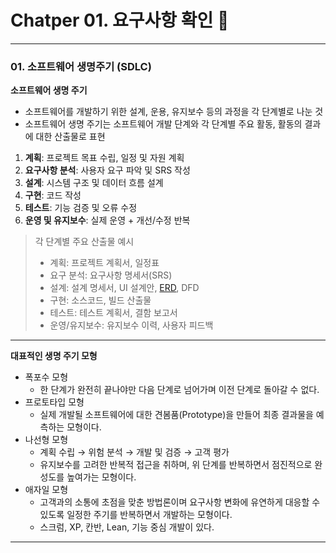 # Chatper 01. 요구사항 확인 📘

--- 

### 01. 소프트웨어 생명주기 (SDLC)
**소프트웨어 생명 주기**
- 소프트웨어를 개발하기 위한 설계, 운용, 유지보수 등의 과정을 각 단계별로 나눈 것
- 소프트웨어 생명 주기는 소프트웨어 개발 단계와 각 단계별 주요 활동, 활동의 결과에 대한 산출물로 표현

1. **계획**: 프로젝트 목표 수립, 일정 및 자원 계획
2. **요구사항 분석**: 사용자 요구 파악 및 SRS 작성
3. **설계**: 시스템 구조 및 데이터 흐름 설계
4. **구현**: 코드 작성
5. **테스트**: 기능 검증 및 오류 수정
6. **운영 및 유지보수**: 실제 운영 + 개선/수정 반복

>  각 단계별 주요 산출물 예시
> - 계획: 프로젝트 계획서, 일정표
> - 요구 분석: 요구사항 명세서(SRS)
>- 설계: 설계 명세서, UI 설계안, [ERD](./more/01.ERD.md), DFD
>- 구현: 소스코드, 빌드 산출물
>- 테스트: 테스트 계획서, 결함 보고서
>- 운영/유지보수: 유지보수 이력, 사용자 피드백




--- 

**대표적인 생명 주기 모형**
- 폭포수 모형
  - 한 단계가 완전히 끝나야만 다음 단계로 넘어가며 이전 단계로 돌아갈 수 없다.
- 프로토타입 모형
  - 실제 개발될 소프트웨어에 대한 견봄품(Prototype)을 만들어 최종 결과물을 예측하는 모형이다.
- 나선형 모형
  - 계획 수립 &rarr; 위험 분석 &rarr; 개발 및 검증 &rarr; 고객 평가
  - 유지보수를 고려한 반복적 접근을 취하며, 위 단계를 반복하면서 점진적으로 완성도를 높여가는 모형이다.
- 애자일 모형
  - 고객과의 소통에 초점을 맞춘 방법론이며 요구사항 변화에 유연하게 대응할 수 있도록 일정한 주기를 반복하면서 개발하는 모형이다.
  - 스크럼, XP, 칸반, Lean, 기능 중심 개발이 있다.

---
